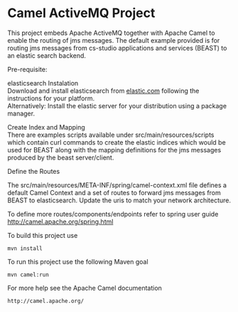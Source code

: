 Camel ActiveMQ Project
======================


This project embeds Apache ActiveMQ together with Apache Camel to enable the routing of jms messages.
The default example provided is for routing jms messages from cs-studio applications and services (BEAST) to an elastic search backend.

Pre-requisite:

elasticsearch
Instalation  
Download and install elasticsearch from [elastic.com](https://www.elastic.co/downloads/elasticsearch) following the instructions for your platform.  
Alternatively: Install the elastic server for your distribution using a package manager.
    
Create Index and Mapping  
There are examples scripts available under src/main/resources/scripts which  contain curl commands to create the elastic indices which would be used for BEAST along with the mapping definitions for the jms messages produced by the beast server/client.

Define the Routes  

The src/main/resources/META-INF/spring/camel-context.xml file defines a default Camel Context and a set of routes to forward jms messages from BEAST to elasticsearch. Update the uris to match your network architecture. 
	
To define more routes/components/endpoints refer to spring user guide  
http://camel.apache.org/spring.html

To build this project use

    mvn install

To run this project use the following Maven goal

    mvn camel:run

For more help see the Apache Camel documentation

    http://camel.apache.org/
